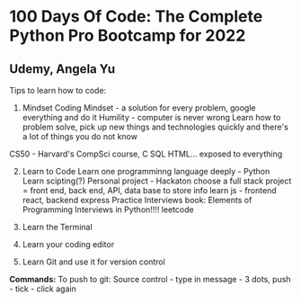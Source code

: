 # 100 Days Of Code: The Complete Python Pro Bootcamp for 2022
## Udemy, Angela Yu
Tips to learn how to code:
1. Mindset
Coding Mindset - a solution for every problem, google everything and do it
Humility - computer is never wrong
Learn how to problem solve, pick up new things and technologies quickly and there's a lot of things you do not know

CS50 - Harvard's CompSci course, C SQL HTML... exposed to everything

2. Learn to Code
Learn one programminng language deeply - Python
Learn scipting(?)
Personal project - Hackaton
    choose a full stack project = front end, back end, API, data base to store info
    learn js - frontend react, backend express
Practice Interviews
    book: Elements of Programming Interviews in Python!!!!
    leetcode

3. Learn the Terminal
4. Learn your coding editor
5. Learn Git and use it for version control

__Commands:__
To push to git: Source control - type in message - 3 dots, push - tick - click again
